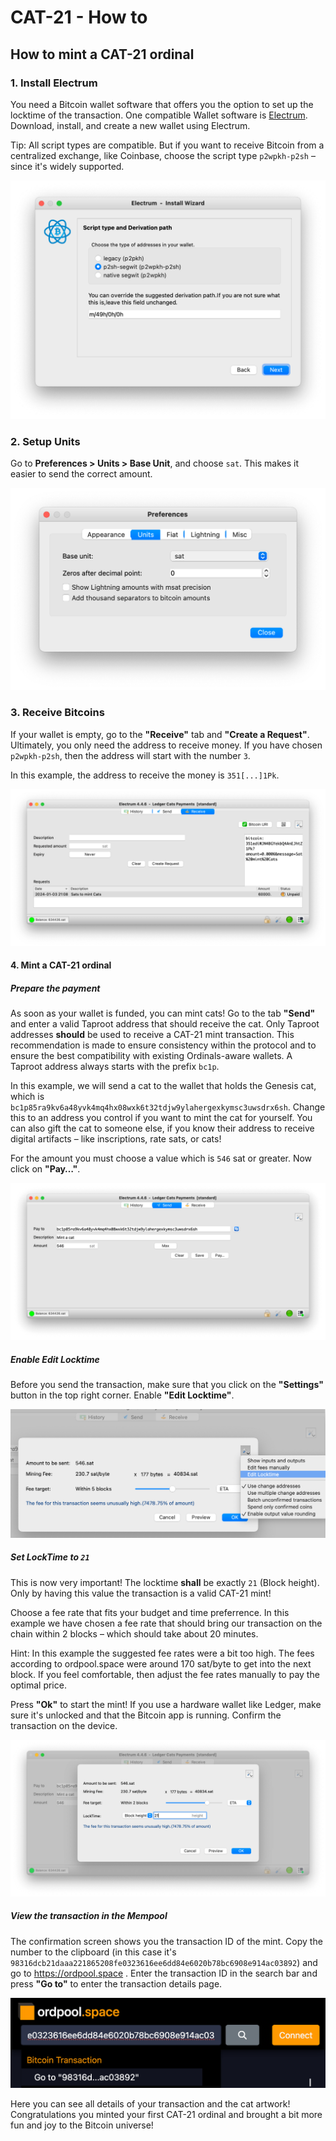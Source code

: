 # CAT-21 - How to

## How to mint a CAT-21 ordinal


### 1. Install Electrum

You need a Bitcoin wallet software that offers you the option to set up the locktime of the transaction.
One compatible Wallet software is [Electrum](https://electrum.org/).
Download, install, and create a new wallet using Electrum.

Tip: All script types are compatible. 
But if you want to receive Bitcoin from a centralized exchange, like Coinbase, choose the script type `p2wpkh-p2sh` – since it's widely supported.

![Screenshot](assets/screenshot-p2wpkh-p2sh.png)

### 2. Setup Units

Go to **Preferences > Units > Base Unit**, and choose `sat`. 
This makes it easier to send the correct amount.

![Screenshot](assets/screenshot-sats.png)

### 3. Receive Bitcoins

If your wallet is empty, go to the **"Receive"** tab and **"Create a Request"**.
Ultimately, you only need the address to receive money.
If you have chosen `p2wpkh-p2sh`, then the address will start with the number `3`.

In this example, the address to receive the money is `351[...]1Pk`.

![Screenshot](assets/screenshot-receive.png)

#### 4. Mint a CAT-21 ordinal

##### Prepare the payment

As soon as your wallet is funded, you can mint cats!
Go to the tab **"Send"** and enter a valid Taproot address that should receive the cat.
Only Taproot addresses **should** be used to receive a CAT-21 mint transaction.
This recommendation is made to ensure consistency within the protocol and to ensure the best compatibility with existing Ordinals-aware wallets.
A Taproot address always starts with the prefix `bc1p`.

In this example, we will send a cat to the wallet that holds the Genesis cat, which is `bc1p85ra9kv6a48yvk4mq4hx08wxk6t32tdjw9ylahergexkymsc3uwsdrx6sh`.
Change this to an address you control if you want to mint the cat for yourself.
You can also gift the cat to someone else, if you know their address to receive digital artifacts – like inscriptions, rate sats, or cats!

For the amount you must choose a value which is `546` sat or greater.
Now click on **"Pay…"**.

![Screenshot](assets/screenshot-send.png)

##### Enable Edit Locktime

Before you send the transaction, make sure that you click on the **"Settings"** button in the top right corner.
Enable **"Edit Locktime"**. 

![Screenshot](assets/screenshot-edit-locktime.png)

##### Set LockTime to `21`

This is now very important!
The locktime **shall** be exactly `21` (Block height).
Only by having this value the transaction is a valid CAT-21 mint!

Choose a fee rate that fits your budget and time preferrence.
In this example we have chosen a fee rate that should bring our transaction on the chain within 2 blocks – which should take about 20 minutes.

Hint: In this example the suggested fee rates were a bit too high.
The fees according to ordpool.space were around 170 sat/byte to get into the next block. 
If you feel comfortable, then adjust the fee rates manually to pay the optimal price.

Press **"Ok"** to start the mint!
If you use a hardware wallet like Ledger, make sure it's unlocked and that the Bitcoin app is running.
Confirm the transaction on the device.

![Screenshot](assets/screenshot-blockheight-21.png)

##### View the transaction in the Mempool

The confirmation screen shows you the transaction ID of the mint. 
Copy the number to the clipboard (in this case it's `98316dcb21daaa221865208fe0323616ee6dd84e6020b78bc6908e914ac03892`) and go to 
https://ordpool.space . 
Enter the transaction ID in the search bar and press **"Go to"** to enter the transaction details page.

![Screenshot](assets/screenshot-ordpool-search.png)

Here you can see all details of your transaction and the cat artwork!
Congratulations you minted your first CAT-21 ordinal and brought a bit more fun and joy to the Bitcoin universe!

